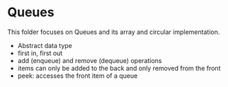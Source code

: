 # Queues

This folder focuses on Queues and its array and circular implementation.

-   Abstract data type
-   first in, first out
-   add (enqueue) and remove (dequeue) operations
-   items can only be added to the back and only removed from the front
-   peek: accesses the front item of a queue
